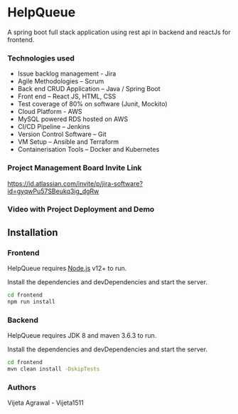 # HelpQueue
A spring boot full stack application using rest api in backend and reactJs for frontend.

### Technologies used

- Issue backlog management - Jira
- Agile Methodologies – Scrum
- Back end CRUD Application – Java / Spring Boot
- Front end – React JS, HTML, CSS
- Test coverage of 80% on software (Junit, Mockito)
- Cloud Platform - AWS
- MySQL powered RDS hosted on AWS
- CI/CD Pipeline – Jenkins
- Version Control Software – Git
- VM Setup – Ansible and Terraform
- Containerisation Tools – Docker and Kubernetes


### Project Management Board Invite Link
https://id.atlassian.com/invite/p/jira-software?id=gyqwPu57SBeukq3ig_dgRw


### Video with Project Deployment and Demo


## Installation

### Frontend

HelpQueue requires [Node.js](https://nodejs.org/) v12+ to run.

Install the dependencies and devDependencies and start the server.

```sh
cd frontend
npm run install
```

### Backend

HelpQueue requires JDK 8 and maven 3.6.3 to run.

Install the dependencies and devDependencies and start the server.

```sh
cd frontend
mvn clean install -DskipTests
```


### Authors
Vijeta Agrawal - Vijeta1511

